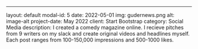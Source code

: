 ---
layout: default
modal-id: 5
date: 2022-05-01
img: gudernews.png
alt: image-alt
project-date: May 2022
client: Start Bootstrap
category: Social Media
description: I created a comedy magazine online. I recieve pitches from  9 writers on my slack and create original videos and headlines myself.  Each post
ranges from 100-150,000 impressions and 500-1000 likes. 
